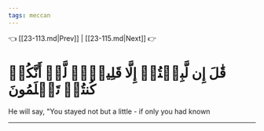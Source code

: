 ```yaml
---
tags: meccan
---
```


👈 [[23-113.md|Prev]] | [[23-115.md|Next]] 👉

# قَٰلَ إِن لَّبِثۡتُمۡ إِلَّا قَلِيلٗاۖ لَّوۡ أَنَّكُمۡ كُنتُمۡ تَعۡلَمُونَ

He will say, "You stayed not but a little - if only you had known

---

